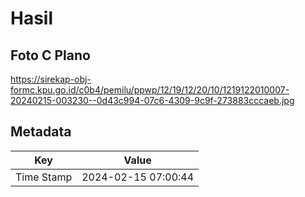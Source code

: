 # Hasil

## Foto C Plano

https://sirekap-obj-formc.kpu.go.id/c0b4/pemilu/ppwp/12/19/12/20/10/1219122010007-20240215-003230--0d43c994-07c6-4309-9c9f-273883cccaeb.jpg


## Metadata

| Key        | Value               |
| ---------- | ------------------- |
| Time Stamp | 2024-02-15 07:00:44 |



